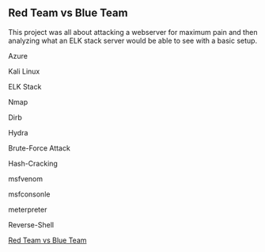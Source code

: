 ## Red Team vs Blue Team

This project was all about attacking a webserver for maximum pain and then analyzing what an ELK stack server would be able to see with a basic setup. 

Azure

Kali Linux

ELK Stack

Nmap

Dirb

Hydra

Brute-Force Attack

Hash-Cracking

msfvenom

msfconsonle

meterpreter

Reverse-Shell

[Red Team vs Blue Team](https://github.com/BQcybersec/Projects/tree/main/Project%202%20%20RedTeam_vs_BlueTeam)

